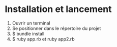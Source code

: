 # Installation et lancement

1. Ouvrir un terminal
2. Se positionner dans le répertoire du projet
3. $ bundle install
4. $ ruby app.rb et ruby app2.rb
